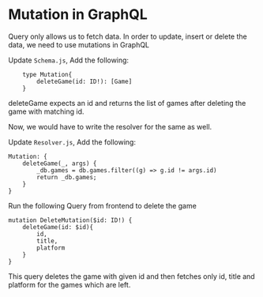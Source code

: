 # Mutation in GraphQL

Query only allows us to fetch data. In order to update, insert or delete the data, we need to use mutations in GraphQL

Update `Schema.js`, Add the following: 
```
    type Mutation{
        deleteGame(id: ID!): [Game]
    }
```
deleteGame expects an id and returns the list of games after deleting the game with matching id.

Now, we would have to write the resolver for the same as well.

Update `Resolver.js`, Add the following: 
```
Mutation: {
    deleteGame(_, args) {
        _db.games = db.games.filter((g) => g.id != args.id)
        return _db.games;
    }
}
```

Run the following Query from frontend to delete the game 
```
mutation DeleteMutation($id: ID!) {
    deleteGame(id: $id){
        id, 
        title,
        platform
    }
}
```

This query deletes the game with given id and then fetches only id, title and platform for the games which are left.


